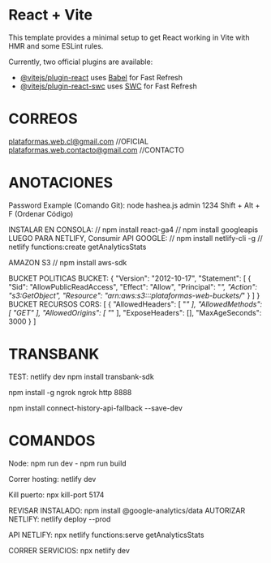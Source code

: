 # React + Vite

This template provides a minimal setup to get React working in Vite with HMR and some ESLint rules.

Currently, two official plugins are available:

- [@vitejs/plugin-react](https://github.com/vitejs/vite-plugin-react/blob/main/packages/plugin-react/README.md) uses [Babel](https://babeljs.io/) for Fast Refresh
- [@vitejs/plugin-react-swc](https://github.com/vitejs/vite-plugin-react-swc) uses [SWC](https://swc.rs/) for Fast Refresh


CORREOS
=======

plataformas.web.cl@gmail.com //OFICIAL
plataformas.web.contacto@gmail.com //CONTACTO



ANOTACIONES
===========
Password Example (Comando Git): node hashea.js admin 1234
Shift + Alt + F (Ordenar Código)

INSTALAR EN CONSOLA:
// npm install react-ga4
// npm install googleapis
LUEGO PARA NETLIFY, Consumir API GOOGLE:
// npm install netlify-cli -g
// netlify functions:create getAnalyticsStats

AMAZON S3
// npm install aws-sdk

BUCKET POLITICAS BUCKET:
{
    "Version": "2012-10-17",
    "Statement": [
        {
            "Sid": "AllowPublicReadAccess",
            "Effect": "Allow",
            "Principal": "*",
            "Action": "s3:GetObject",
            "Resource": "arn:aws:s3:::plataformas-web-buckets/*"
        }
    ]
}
BUCKET RECURSOS CORS:
[
    {
        "AllowedHeaders": [
            "*"
        ],
        "AllowedMethods": [
            "GET"
        ],
        "AllowedOrigins": [
            "*"
        ],
        "ExposeHeaders": [],
        "MaxAgeSeconds": 3000
    }
]

TRANSBANK
=========

TEST: netlify dev
npm install transbank-sdk

npm install -g ngrok
ngrok http 8888

npm install connect-history-api-fallback --save-dev

COMANDOS
========

Node: npm run dev - npm run build

Correr hosting: netlify dev

Kill puerto: npx kill-port 5174

REVISAR INSTALADO: npm install @google-analytics/data
AUTORIZAR NETLIFY: netlify deploy --prod

API NETLIFY: npx netlify functions:serve getAnalyticsStats

CORRER SERVICIOS: npx netlify dev


